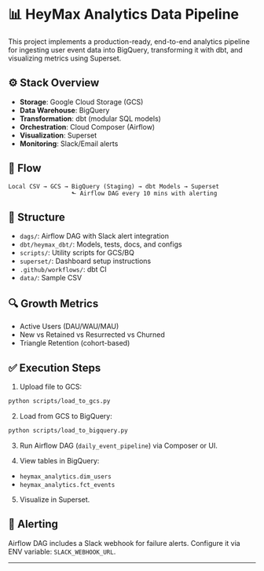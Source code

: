# 📊 HeyMax Analytics Data Pipeline

This project implements a production-ready, end-to-end analytics pipeline for ingesting user event data into BigQuery, transforming it with dbt, and visualizing metrics using Superset.

## ⚙️ Stack Overview

- **Storage**: Google Cloud Storage (GCS)
- **Data Warehouse**: BigQuery
- **Transformation**: dbt (modular SQL models)
- **Orchestration**: Cloud Composer (Airflow)
- **Visualization**: Superset
- **Monitoring**: Slack/Email alerts

## 🚀 Flow

```
Local CSV → GCS → BigQuery (Staging) → dbt Models → Superset
                  ⬑ Airflow DAG every 10 mins with alerting
```

## 📁 Structure

- `dags/`: Airflow DAG with Slack alert integration
- `dbt/heymax_dbt/`: Models, tests, docs, and configs
- `scripts/`: Utility scripts for GCS/BQ
- `superset/`: Dashboard setup instructions
- `.github/workflows/`: dbt CI
- `data/`: Sample CSV

## 🔍 Growth Metrics

- Active Users (DAU/WAU/MAU)
- New vs Retained vs Resurrected vs Churned
- Triangle Retention (cohort-based)

## ✅ Execution Steps

1. Upload file to GCS:
```bash
python scripts/load_to_gcs.py
```

2. Load from GCS to BigQuery:
```bash
python scripts/load_to_bigquery.py
```

3. Run Airflow DAG (`daily_event_pipeline`) via Composer or UI.

4. View tables in BigQuery:
- `heymax_analytics.dim_users`
- `heymax_analytics.fct_events`

5. Visualize in Superset.

## 🚨 Alerting

Airflow DAG includes a Slack webhook for failure alerts. Configure it via ENV variable: `SLACK_WEBHOOK_URL`.

---
